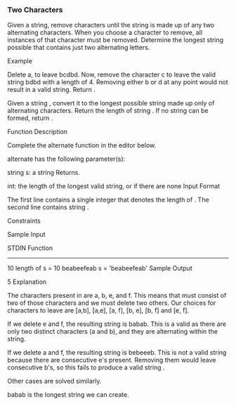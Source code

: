### Two Characters

Given a string, remove characters until the string is made up of any two alternating characters. When you choose a character to remove, all instances of that character must be removed. Determine the longest string possible that contains just two alternating letters.

Example

Delete a, to leave bcdbd. Now, remove the character c to leave the valid string bdbd with a length of 4. Removing either b or d at any point would not result in a valid string. Return .

Given a string , convert it to the longest possible string made up only of alternating characters. Return the length of string . If no string can be formed, return .

Function Description

Complete the alternate function in the editor below.

alternate has the following parameter(s):

string s: a string
Returns.

int: the length of the longest valid string, or if there are none
Input Format

The first line contains a single integer that denotes the length of .
The second line contains string .

Constraints

Sample Input

STDIN Function

---

10 length of s = 10
beabeefeab s = 'beabeefeab'
Sample Output

5
Explanation

The characters present in are a, b, e, and f. This means that must consist of two of those characters and we must delete two others. Our choices for characters to leave are [a,b], [a,e], [a, f], [b, e], [b, f] and [e, f].

If we delete e and f, the resulting string is babab. This is a valid as there are only two distinct characters (a and b), and they are alternating within the string.

If we delete a and f, the resulting string is bebeeeb. This is not a valid string because there are consecutive e's present. Removing them would leave consecutive b's, so this fails to produce a valid string .

Other cases are solved similarly.

babab is the longest string we can create.
